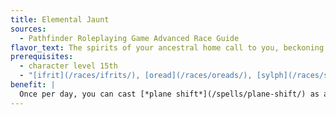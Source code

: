 ```yaml
---
title: Elemental Jaunt
sources:
  - Pathfinder Roleplaying Game Advanced Race Guide
flavor_text: The spirits of your ancestral home call to you, beckoning you to return.
prerequisites:
  - character level 15th
  - "[ifrit](/races/ifrits/), [oread](/races/oreads/), [sylph](/races/sylphs/), or [undine](/races/undines/)"
benefit: |
  Once per day, you can cast [*plane shift*](/spells/plane-shift/) as a spell-like ability with a caster level equal to your level to transport yourself and willing targets to an elemental plane that is appropriate to your race (ifrits to the Plane of Fire, oreads to the Plane of Earth, sylphs to the Plane of Air, and undines to the Plane of Water). While on that plane, you (but not anyone transported with you) are treated as though under the effect of the spell [*planar adaptation*](/spells/planar-adaptation/).
---
```


